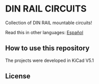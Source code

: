 # DIN RAIL CIRCUITS

Collection of DIN RAIL mountable circuits!

Read this in other languages: [Español](docs/README.es.md)
## How to use this repository

The projects were developed in KiCad V5.1

## License
